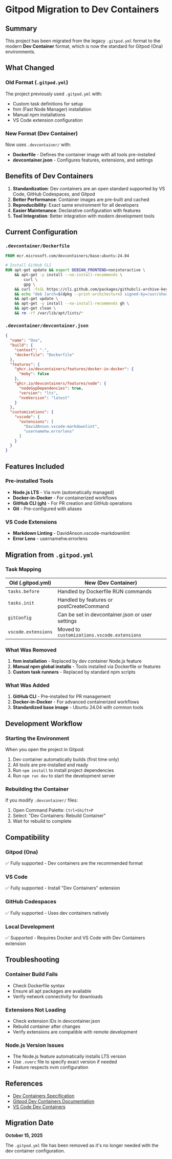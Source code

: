 # Gitpod Migration to Dev Containers

## Summary

This project has been migrated from the legacy `.gitpod.yml` format to the modern **Dev Container** format, which is now the standard for Gitpod (Ona) environments.

## What Changed

### Old Format (`.gitpod.yml`)

The project previously used `.gitpod.yml` with:
- Custom task definitions for setup
- fnm (Fast Node Manager) installation
- Manual npm installations
- VS Code extension configuration

### New Format (Dev Container)

Now uses `.devcontainer/` with:
- **Dockerfile** - Defines the container image with all tools pre-installed
- **devcontainer.json** - Configures features, extensions, and settings

## Benefits of Dev Containers

1. **Standardization**: Dev containers are an open standard supported by VS Code, GitHub Codespaces, and Gitpod
2. **Better Performance**: Container images are pre-built and cached
3. **Reproducibility**: Exact same environment for all developers
4. **Easier Maintenance**: Declarative configuration with features
5. **Tool Integration**: Better integration with modern development tools

## Current Configuration

### `.devcontainer/Dockerfile`

```dockerfile
FROM mcr.microsoft.com/devcontainers/base:ubuntu-24.04

# Install GitHub CLI
RUN apt-get update && export DEBIAN_FRONTEND=noninteractive \
    && apt-get -y install --no-install-recommends \
        curl \
        gpg \
    && curl -fsSL https://cli.github.com/packages/githubcli-archive-keyring.gpg | gpg --dearmor -o /usr/share/keyrings/githubcli-archive-keyring.gpg \
    && echo "deb [arch=$(dpkg --print-architecture) signed-by=/usr/share/keyrings/githubcli-archive-keyring.gpg] https://cli.github.com/packages stable main" | tee /etc/apt/sources.list.d/github-cli.list > /dev/null \
    && apt-get update \
    && apt-get -y install --no-install-recommends gh \
    && apt-get clean \
    && rm -rf /var/lib/apt/lists/*
```

### `.devcontainer/devcontainer.json`

```json
{
  "name": "Ona",
  "build": {
    "context": ".",
    "dockerfile": "Dockerfile"
  },
  "features": {
    "ghcr.io/devcontainers/features/docker-in-docker": {
      "moby": false
    },
    "ghcr.io/devcontainers/features/node": {
      "nodeGypDependencies": true,
      "version": "lts",
      "nvmVersion": "latest"
    }
  },
  "customizations": {
    "vscode": {
      "extensions": [
        "DavidAnson.vscode-markdownlint",
        "usernamehw.errorlens"
      ]
    }
  }
}
```

## Features Included

### Pre-installed Tools

- **Node.js LTS** - Via nvm (automatically managed)
- **Docker-in-Docker** - For containerized workflows
- **GitHub CLI (gh)** - For PR creation and GitHub operations
- **Git** - Pre-configured with aliases

### VS Code Extensions

- **Markdown Linting** - DavidAnson.vscode-markdownlint
- **Error Lens** - usernamehw.errorlens

## Migration from `.gitpod.yml`

### Task Mapping

| Old (.gitpod.yml) | New (Dev Container) |
|-------------------|---------------------|
| `tasks.before` | Handled by Dockerfile RUN commands |
| `tasks.init` | Handled by features or postCreateCommand |
| `gitConfig` | Can be set in devcontainer.json or user settings |
| `vscode.extensions` | Moved to `customizations.vscode.extensions` |

### What Was Removed

1. **fnm installation** - Replaced by dev container Node.js feature
2. **Manual npm global installs** - Tools installed via Dockerfile or features
3. **Custom task runners** - Replaced by standard npm scripts

### What Was Added

1. **GitHub CLI** - Pre-installed for PR management
2. **Docker-in-Docker** - For advanced containerized workflows
3. **Standardized base image** - Ubuntu 24.04 with common tools

## Development Workflow

### Starting the Environment

When you open the project in Gitpod:
1. Dev container automatically builds (first time only)
2. All tools are pre-installed and ready
3. Run `npm install` to install project dependencies
4. Run `npm run dev` to start the development server

### Rebuilding the Container

If you modify `.devcontainer/` files:
1. Open Command Palette: `Ctrl+Shift+P`
2. Select: "Dev Containers: Rebuild Container"
3. Wait for rebuild to complete

## Compatibility

### Gitpod (Ona)

✅ Fully supported - Dev containers are the recommended format

### VS Code

✅ Fully supported - Install "Dev Containers" extension

### GitHub Codespaces

✅ Fully supported - Uses dev containers natively

### Local Development

✅ Supported - Requires Docker and VS Code with Dev Containers extension

## Troubleshooting

### Container Build Fails

- Check Dockerfile syntax
- Ensure all apt packages are available
- Verify network connectivity for downloads

### Extensions Not Loading

- Check extension IDs in devcontainer.json
- Rebuild container after changes
- Verify extensions are compatible with remote development

### Node.js Version Issues

- The Node.js feature automatically installs LTS version
- Use `.nvmrc` file to specify exact version if needed
- Feature respects nvm configuration

## References

- [Dev Containers Specification](https://containers.dev/)
- [Gitpod Dev Containers Documentation](https://www.gitpod.io/docs/configure/workspaces/workspace-image)
- [VS Code Dev Containers](https://code.visualstudio.com/docs/devcontainers/containers)

## Migration Date

**October 15, 2025**

The `.gitpod.yml` file has been removed as it's no longer needed with the dev container configuration.
